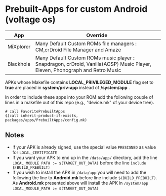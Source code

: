 # Prebuilt-Apps for custom Android (voltage os)

| __App__ | __Override__ |
| ---------- | ------------ |
| MiXplorer | Many Default Custom ROMs file managers : CM,crDroid File Manager and Amaze |
| Blackhole | Many Default Custom ROMs music player  : Snapdragon, crDroid, Vanilla(AOSP) Music Player, Eleven, Phonograph and Retro Music |

APKs whose Makefile contains __LOCAL_PRIVILEGED_MODULE__ flag set to __true__ are placed in __system/priv-app__ instead of __/system/app__ .

In order to include these apps into your ROM add the following couple of lines in a makefile out of this repo (e.g., "device.mk" of your device tree).

```
# call FavoritePrebuiltApps
$(call inherit-product-if-exists, packages/apps/PrebuiltApps/config.mk)
```

## Notes

- If your APK is already signed, use the special value ```PRESIGNED``` as value for ```LOCAL_CERTIFICATE```
- If you want your APK to end up in the ```/data/app/``` directory, add the line ```LOCAL_MODULE_PATH := $(TARGET_OUT_DATA)``` before the line ```include $(BUILD_PREBUILT)```
- If you wish to install the APK in ```/data/app``` you will need to add the following the line to __Android.mk__ before line include ```$(BUILD_PREBUILT)```. As __Android.mk__ presented above will install the APK in ```/system/app```
  ```LOCAL_MODULE_PATH := $(TARGET_OUT_DATA)```
